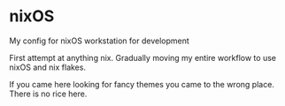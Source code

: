 # nixOS
My config for nixOS workstation for development

First attempt at anything nix. Gradually moving my entire workflow to use nixOS and nix flakes.

If you came here looking for fancy themes you came to the wrong place. There is no rice here.
